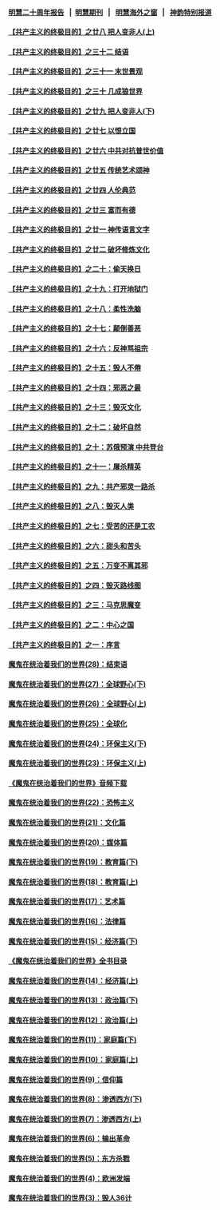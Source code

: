 #### [明慧二十周年报告](https://github.com/gfw-breaker/mh-reports/blob/master/README.md?t=07192141) &nbsp;&nbsp;|&nbsp;&nbsp;[明慧期刊](https://github.com/gfw-breaker/mh-qikan) &nbsp;&nbsp;|&nbsp;&nbsp; [明慧海外之窗](https://github.com/gfw-breaker/mh-news/blob/master/README.md?t=07192141) &nbsp;&nbsp;|&nbsp;&nbsp; [神韵特别报道](https://github.com/gfw-breaker/mh-news/blob/master/shenyun.md?t=07192141) 

#### [【共产主义的终极目的】之廿八 把人变非人(上)](../pages/nsc422/n11340492.md?t=07192141) 

#### [【共产主义的终极目的】之三十二 结语](../pages/nsc422/n11360535.md?t=07192141) 

#### [【共产主义的终极目的】之三十一 末世景观](../pages/nsc422/n11351129.md?t=07192141) 

#### [【共产主义的终极目的】之三十 几成狼世界](../pages/nsc422/n11348280.md?t=07192141) 

#### [【共产主义的终极目的】之廿九 把人变非人(下)](../pages/nsc422/n11344140.md?t=07192141) 

#### [【共产主义的终极目的】之廿七 以恨立国](../pages/nsc422/n11336944.md?t=07192141) 

#### [【共产主义的终极目的】之廿六 中共对抗普世价值](../pages/nsc422/n11324785.md?t=07192141) 

#### [【共产主义的终极目的】之廿五 传统艺术颂神](../pages/nsc422/n11296396.md?t=07192141) 

#### [【共产主义的终极目的】之廿四 人伦典范](../pages/nsc422/n11296397.md?t=07192141) 

#### [【共产主义的终极目的】之廿三 富而有德](../pages/nsc422/n11283598.md?t=07192141) 

#### [【共产主义的终极目的】之廿一 神传语言文字](../pages/nsc422/n11263265.md?t=07192141) 

#### [【共产主义的终极目的】之廿二 破坏修炼文化](../pages/nsc422/n11245728.md?t=07192141) 

#### [【共产主义的终极目的】之二十：偷天换日](../pages/nsc422/n11238846.md?t=07192141) 

#### [【共产主义的终极目的】之十九：打开地狱门](../pages/nsc422/n11206376.md?t=07192141) 

#### [【共产主义的终极目的】之十八：柔性洗脑](../pages/nsc422/n11199994.md?t=07192141) 

#### [【共产主义的终极目的】之十七：颠倒善恶](../pages/nsc422/n11179782.md?t=07192141) 

#### [【共产主义的终极目的】之十六：反神骂祖宗](../pages/nsc422/n11166798.md?t=07192141) 

#### [【共产主义的终极目的】之十五：毁人不倦](../pages/nsc422/n11166792.md?t=07192141) 

#### [【共产主义的终极目的】之十四：邪恶之最](../pages/nsc422/n11150249.md?t=07192141) 

#### [【共产主义的终极目的】之十三：毁灭文化](../pages/nsc422/n11135227.md?t=07192141) 

#### [【共产主义的终极目的】之十二：破坏自然](../pages/nsc422/n11135214.md?t=07192141) 

#### [【共产主义的终极目的】之十：苏俄预演 中共登台](../pages/nsc422/n11118424.md?t=07192141) 

#### [【共产主义的终极目的】之十一：屠杀精英](../pages/nsc422/n11118442.md?t=07192141) 

#### [【共产主义的终极目的】之九：共产邪灵一路杀](../pages/nsc422/n11114139.md?t=07192141) 

#### [【共产主义的终极目的】之八：毁灭人类](../pages/nsc422/n11108503.md?t=07192141) 

#### [【共产主义的终极目的】之七：受苦的还是工农](../pages/nsc422/n11101809.md?t=07192141) 

#### [【共产主义的终极目的】之六：甜头和苦头](../pages/nsc422/n11096971.md?t=07192141) 

#### [【共产主义的终极目的】之五：万变不离其邪](../pages/nsc422/n11091285.md?t=07192141) 

#### [【共产主义的终极目的】之四：毁灭路线图](../pages/nsc422/n11086284.md?t=07192141) 

#### [【共产主义的终极目的】之三：马克思魔变](../pages/nsc422/n11061941.md?t=07192141) 

#### [【共产主义的终极目的】之二：中心之国](../pages/nsc422/n11047728.md?t=07192141) 

#### [【共产主义的终极目的】之一：序言](../pages/nsc422/n11086077.md?t=07192141) 

#### [魔鬼在统治着我们的世界(28)：结束语](../pages/nsc422/n10936246.md?t=07192141) 

#### [魔鬼在统治着我们的世界(27)：全球野心(下)](../pages/nsc422/n10928319.md?t=07192141) 

#### [魔鬼在统治着我们的世界(26)：全球野心(上)](../pages/nsc422/n10900318.md?t=07192141) 

#### [魔鬼在统治着我们的世界(25)：全球化](../pages/nsc422/n10788205.md?t=07192141) 

#### [魔鬼在统治着我们的世界(24)：环保主义(下)](../pages/nsc422/n10695307.md?t=07192141) 

#### [魔鬼在统治着我们的世界(23)：环保主义(上)](../pages/nsc422/n10688613.md?t=07192141) 

#### [《魔鬼在统治着我们的世界》音频下载](../pages/nsc422/n10635553.md?t=07192141) 

#### [魔鬼在统治着我们的世界(22)：恐怖主义](../pages/nsc422/n10614727.md?t=07192141) 

#### [魔鬼在统治着我们的世界(21)：文化篇](../pages/nsc422/n10597706.md?t=07192141) 

#### [魔鬼在统治着我们的世界(20)：媒体篇](../pages/nsc422/n10586579.md?t=07192141) 

#### [魔鬼在统治着我们的世界(19)：教育篇(下)](../pages/nsc422/n10564808.md?t=07192141) 

#### [魔鬼在统治着我们的世界(18)：教育篇(上)](../pages/nsc422/n10526970.md?t=07192141) 

#### [魔鬼在统治着我们的世界(17)：艺术篇](../pages/nsc422/n10499093.md?t=07192141) 

#### [魔鬼在统治着我们的世界(16)：法律篇](../pages/nsc422/n10485969.md?t=07192141) 

#### [魔鬼在统治着我们的世界(15)：经济篇(下)](../pages/nsc422/n10469975.md?t=07192141) 

#### [《魔鬼在统治着我们的世界》全书目录](../pages/nsc422/n10464261.md?t=07192141) 

#### [魔鬼在统治着我们的世界(14)：经济篇(上)](../pages/nsc422/n10457370.md?t=07192141) 

#### [魔鬼在统治着我们的世界(13)：政治篇(下)](../pages/nsc422/n10448270.md?t=07192141) 

#### [魔鬼在统治着我们的世界(12)：政治篇(上)](../pages/nsc422/n10444576.md?t=07192141) 

#### [魔鬼在统治着我们的世界(11)：家庭篇(下)](../pages/nsc422/n10440961.md?t=07192141) 

#### [魔鬼在统治着我们的世界(10)：家庭篇(上)](../pages/nsc422/n10435448.md?t=07192141) 

#### [魔鬼在统治着我们的世界(9)：信仰篇](../pages/nsc422/n10432159.md?t=07192141) 

#### [魔鬼在统治着我们的世界(8)：渗透西方(下)](../pages/nsc422/n10429603.md?t=07192141) 

#### [魔鬼在统治着我们的世界(7)：渗透西方(上)](../pages/nsc422/n10426013.md?t=07192141) 

#### [魔鬼在统治着我们的世界(6)：输出革命](../pages/nsc422/n10421536.md?t=07192141) 

#### [魔鬼在统治着我们的世界(5)：东方杀戮](../pages/nsc422/n10417707.md?t=07192141) 

#### [魔鬼在统治着我们的世界(4)：欧洲发端](../pages/nsc422/n10414890.md?t=07192141) 

#### [魔鬼在统治着我们的世界(3)：毁人36计](../pages/nsc422/n10411583.md?t=07192141) 

